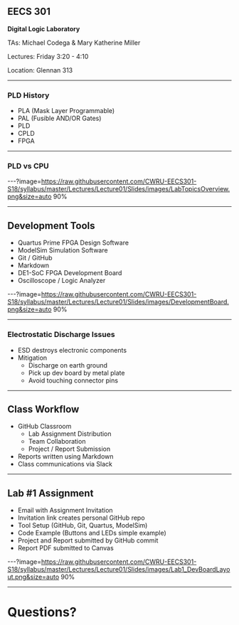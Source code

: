 ## EECS 301

**Digital Logic Laboratory**

TAs: Michael Codega & Mary Katherine Miller

Lectures: Friday 3:20 - 4:10

Location: Glennan 313

---

### PLD History

* PLA (Mask Layer Programmable)
* PAL (Fusible AND/OR Gates)
* PLD 
* CPLD
* FPGA

---

### PLD vs CPU 



---?image=https://raw.githubusercontent.com/CWRU-EECS301-S18/syllabus/master/Lectures/Lecture01/Slides/images/LabTopicsOverview.png&size=auto 90%

---

## Development Tools

* Quartus Prime FPGA Design Software
* ModelSim Simulation Software
* Git / GitHub
* Markdown
* DE1-SoC FPGA Development Board
* Oscilloscope / Logic Analyzer


---?image=https://raw.githubusercontent.com/CWRU-EECS301-S18/syllabus/master/Lectures/Lecture01/Slides/images/DevelopmentBoard.png&size=auto 90%

---

### Electrostatic Discharge Issues

* ESD destroys electronic components 
* Mitigation
	* Discharge on earth ground
	* Pick up dev board by metal plate
	* Avoid touching connector pins

---

## Class Workflow

* GitHub Classroom
	* Lab Assignment Distribution
	* Team Collaboration
	* Project / Report Submission
* Reports written using Markdown
* Class communications via Slack

---

## Lab #1 Assignment

* Email with Assignment Invitation
* Invitation link creates personal GitHub repo
* Tool Setup (GitHub, Git, Quartus, ModelSim)
* Code Example (Buttons and LEDs simple example)
* Project and Report submitted by GitHub commit
* Report PDF submitted to Canvas

---?image=https://raw.githubusercontent.com/CWRU-EECS301-S18/syllabus/master/Lectures/Lecture01/Slides/images/Lab1_DevBoardLayout.png&size=auto 90%

---

# Questions?
